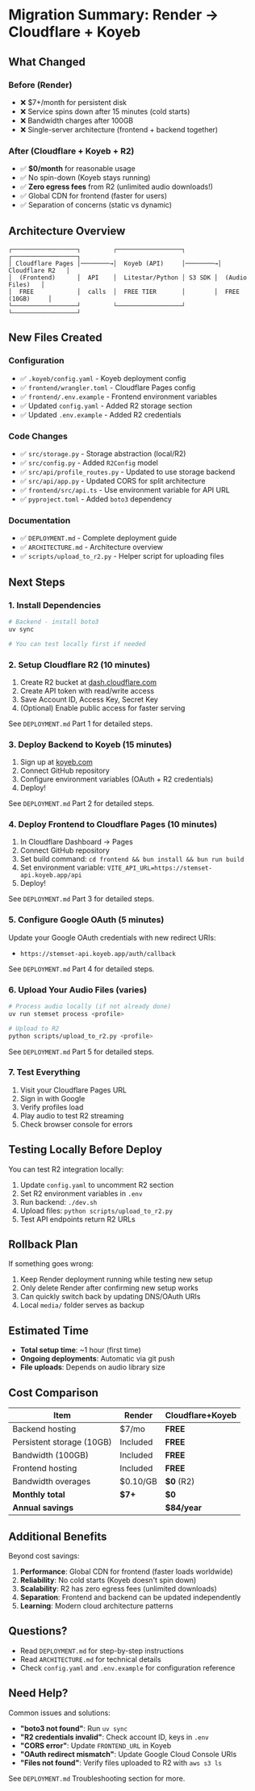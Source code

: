 # Migration Summary: Render → Cloudflare + Koyeb

## What Changed

### Before (Render)
- ❌ $7+/month for persistent disk
- ❌ Service spins down after 15 minutes (cold starts)
- ❌ Bandwidth charges after 100GB
- ❌ Single-server architecture (frontend + backend together)

### After (Cloudflare + Koyeb + R2)
- ✅ **$0/month** for reasonable usage
- ✅ No spin-down (Koyeb stays running)
- ✅ **Zero egress fees** from R2 (unlimited audio downloads!)
- ✅ Global CDN for frontend (faster for users)
- ✅ Separation of concerns (static vs dynamic)

## Architecture Overview

```
┌──────────────────┐         ┌──────────────────┐         ┌──────────────────┐
│ Cloudflare Pages │────────→│  Koyeb (API)     │────────→│  Cloudflare R2   │
│  (Frontend)      │  API    │  Litestar/Python │ S3 SDK │  (Audio Files)   │
│  FREE            │  calls  │  FREE TIER       │        │  FREE (10GB)     │
└──────────────────┘         └──────────────────┘         └──────────────────┘
```

## New Files Created

### Configuration
- ✅ `.koyeb/config.yaml` - Koyeb deployment config
- ✅ `frontend/wrangler.toml` - Cloudflare Pages config
- ✅ `frontend/.env.example` - Frontend environment variables
- ✅ Updated `config.yaml` - Added R2 storage section
- ✅ Updated `.env.example` - Added R2 credentials

### Code Changes
- ✅ `src/storage.py` - Storage abstraction (local/R2)
- ✅ `src/config.py` - Added `R2Config` model
- ✅ `src/api/profile_routes.py` - Updated to use storage backend
- ✅ `src/api/app.py` - Updated CORS for split architecture
- ✅ `frontend/src/api.ts` - Use environment variable for API URL
- ✅ `pyproject.toml` - Added `boto3` dependency

### Documentation
- ✅ `DEPLOYMENT.md` - Complete deployment guide
- ✅ `ARCHITECTURE.md` - Architecture overview
- ✅ `scripts/upload_to_r2.py` - Helper script for uploading files

## Next Steps

### 1. Install Dependencies

```bash
# Backend - install boto3
uv sync

# You can test locally first if needed
```

### 2. Setup Cloudflare R2 (10 minutes)

1. Create R2 bucket at [dash.cloudflare.com](https://dash.cloudflare.com)
2. Create API token with read/write access
3. Save Account ID, Access Key, Secret Key
4. (Optional) Enable public access for faster serving

See `DEPLOYMENT.md` Part 1 for detailed steps.

### 3. Deploy Backend to Koyeb (15 minutes)

1. Sign up at [koyeb.com](https://www.koyeb.com/)
2. Connect GitHub repository
3. Configure environment variables (OAuth + R2 credentials)
4. Deploy!

See `DEPLOYMENT.md` Part 2 for detailed steps.

### 4. Deploy Frontend to Cloudflare Pages (10 minutes)

1. In Cloudflare Dashboard → Pages
2. Connect GitHub repository
3. Set build command: `cd frontend && bun install && bun run build`
4. Set environment variable: `VITE_API_URL=https://stemset-api.koyeb.app/api`
5. Deploy!

See `DEPLOYMENT.md` Part 3 for detailed steps.

### 5. Configure Google OAuth (5 minutes)

Update your Google OAuth credentials with new redirect URIs:
- `https://stemset-api.koyeb.app/auth/callback`

See `DEPLOYMENT.md` Part 4 for detailed steps.

### 6. Upload Your Audio Files (varies)

```bash
# Process audio locally (if not already done)
uv run stemset process <profile>

# Upload to R2
python scripts/upload_to_r2.py <profile>
```

See `DEPLOYMENT.md` Part 5 for detailed steps.

### 7. Test Everything

1. Visit your Cloudflare Pages URL
2. Sign in with Google
3. Verify profiles load
4. Play audio to test R2 streaming
5. Check browser console for errors

## Testing Locally Before Deploy

You can test R2 integration locally:

1. Update `config.yaml` to uncomment R2 section
2. Set R2 environment variables in `.env`
3. Run backend: `./dev.sh`
4. Upload files: `python scripts/upload_to_r2.py`
5. Test API endpoints return R2 URLs

## Rollback Plan

If something goes wrong:

1. Keep Render deployment running while testing new setup
2. Only delete Render after confirming new setup works
3. Can quickly switch back by updating DNS/OAuth URIs
4. Local `media/` folder serves as backup

## Estimated Time

- **Total setup time**: ~1 hour (first time)
- **Ongoing deployments**: Automatic via git push
- **File uploads**: Depends on audio library size

## Cost Comparison

| Item | Render | Cloudflare+Koyeb |
|------|--------|------------------|
| Backend hosting | $7/mo | **FREE** |
| Persistent storage (10GB) | Included | **FREE** |
| Bandwidth (100GB) | Included | **FREE** |
| Frontend hosting | Included | **FREE** |
| Bandwidth overages | $0.10/GB | **$0** (R2) |
| **Monthly total** | **$7+** | **$0** |
| **Annual savings** | | **$84/year** |

## Additional Benefits

Beyond cost savings:

1. **Performance**: Global CDN for frontend (faster loads worldwide)
2. **Reliability**: No cold starts (Koyeb doesn't spin down)
3. **Scalability**: R2 has zero egress fees (unlimited downloads)
4. **Separation**: Frontend and backend can be updated independently
5. **Learning**: Modern cloud architecture patterns

## Questions?

- Read `DEPLOYMENT.md` for step-by-step instructions
- Read `ARCHITECTURE.md` for technical details
- Check `config.yaml` and `.env.example` for configuration reference

## Need Help?

Common issues and solutions:

- **"boto3 not found"**: Run `uv sync`
- **"R2 credentials invalid"**: Check account ID, keys in `.env`
- **"CORS error"**: Update `FRONTEND_URL` in Koyeb
- **"OAuth redirect mismatch"**: Update Google Cloud Console URIs
- **"Files not found"**: Verify files uploaded to R2 with `aws s3 ls`

See `DEPLOYMENT.md` Troubleshooting section for more.
